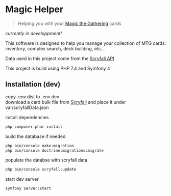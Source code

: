 # Magic Helper

> Helping you with your [Magic the Gathering](https://magic.wizards.com/) cards

_currently in developpment!_

This software is designed to help you manage your collection of MTG cards: inventory, complex search, deck building, etc...

Data used in this project come from the [Scryfall API](https://scryfall.com/docs/api)

This project is build using PHP 7.4 and Symfony 4

## Installation (dev)

copy .env.dist to .env.dev  
download a card bulk file from [Scryfall](https://scryfall.com/docs/api/bulk-data) and place it under var/scryfallData.json

install dependencies

```sh
php composer.phar install
```

build the database if needed

```sh
php bin/console make:migration
php bin/console doctrine:migrations:migrate
```

populate the databse with scryfall data

```sh
php bin/console scryfall:update
```

start dev server

```sh
symfony server:start
```

<!--
## Usage example

A few motivating and useful examples of how your product can be used. Spice this up with code blocks and potentially more screenshots.

_For more examples and usage, please refer to the [Wiki][wiki]._

## Development setup

Describe how to install all development dependencies and how to run an automated test-suite of some kind. Potentially do this for multiple platforms.

```sh
make install
npm test
```

## Release History

* 0.2.1
  * CHANGE: Update docs (module code remains unchanged)
* 0.2.0
  * CHANGE: Remove `setDefaultXYZ()`
  * ADD: Add `init()`
* 0.1.1
  * FIX: Crash when calling `baz()` (Thanks @GenerousContributorName!)
* 0.1.0
  * The first proper release
  * CHANGE: Rename `foo()` to `bar()`
* 0.0.1
  * Work in progress

## Meta

Your Name – [@YourTwitter](https://twitter.com/dbader_org) – YourEmail@example.com

Distributed under the XYZ license. See ``LICENSE`` for more information.

[https://github.com/yourname/github-link](https://github.com/dbader/)

## Contributing

1. Fork it (<https://github.com/yourname/yourproject/fork>)
2. Create your feature branch (`git checkout -b feature/fooBar`)
3. Commit your changes (`git commit -am 'Add some fooBar'`)
4. Push to the branch (`git push origin feature/fooBar`)
5. Create a new Pull Request

[npm-image]: https://img.shields.io/npm/v/datadog-metrics.svg?style=flat-square
[npm-url]: https://npmjs.org/package/datadog-metrics
[npm-downloads]: https://img.shields.io/npm/dm/datadog-metrics.svg?style=flat-square
[travis-image]: https://img.shields.io/travis/dbader/node-datadog-metrics/master.svg?style=flat-square
[travis-url]: https://travis-ci.org/dbader/node-datadog-metrics
[wiki]: https://github.com/yourname/yourproject/wiki
-->
